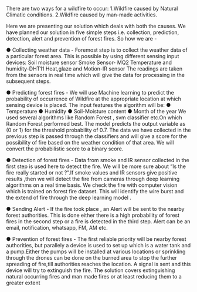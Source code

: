 There are two ways for a wildfire to occur:
1.Wildfire caused by Natural Climatic conditions.
2.Wildfire caused by man-made activities.


Here we are presenting our solution which deals with both the causes.
We have planned our solution in five simple steps i.e. collection, prediction, detection, alert and
prevention of forest fires. So how we are -

● Collecting weather data - Foremost step is to collect the weather data of a particular
forest area. This is possible by using different sensing input devices:
Soil moisture sensor
Smoke Sensor- MQ2
Temperature and humidity-DHT11
Heat,glaze and Motion-IR sensor
The readings are taken from the sensors in real time which will give the data for
processing in the subsequent steps.

● Predicting forest fires - We will use Machine learning to predict the probability of
occurrence of Wildfire at the appropriate location at which sensing device is placed.
The input features the algorithm will be:
● Temperature
● Humidity
● Soil-Moisture content
● Month of the year
We used several algorithms like Random Forest , svm classifier etc.On which Random
Forest performed best. The model predicts the output variable as (0 or 1) for the
threshold probability of 0.7. The data we have collected in the previous step is passed
through the classifiers and will give a score for the possibility of fire based on the
weather condition of that area. We will convert the probabilistic score to a binary score.

● Detection of forest fires - Data from smoke and IR sensor collected in the first step is
used here to detect the fire. We will be more sure about “Is the fire really started or not
?”.If smoke values and IR sensors give positive results ,then we will detect the fire from
cameras through deep learning algorithms on a real time basis. We check the fire with
computer vision which is trained on forest fire dataset. This will identify the wire burst
and the extend of fire through the deep learning model .

● Sending Alert - If the fire took place , an Alert will be sent to the nearby forest
authorities. This is done either there is a high probability of forest fires in the second step
or a fire is detected in the third step. Alert can be an email, notification, whatsapp, FM,
AM etc.

● Prevention of forest fires - The first reliable priority will be nearby forest authorities, but
parallely a device is used to set up which is a water tank and a pump.Either the pumps
will be installed at various locations or sprinkling through the drones can be done on the
burned area to stop the further spreading of fire,till authorities reaches the location. A
signal is sent and this device will try to extinguish the fire.
The solution covers extinguishing natural occurring fires and man made fires or at least
reducing them to a greater extent



